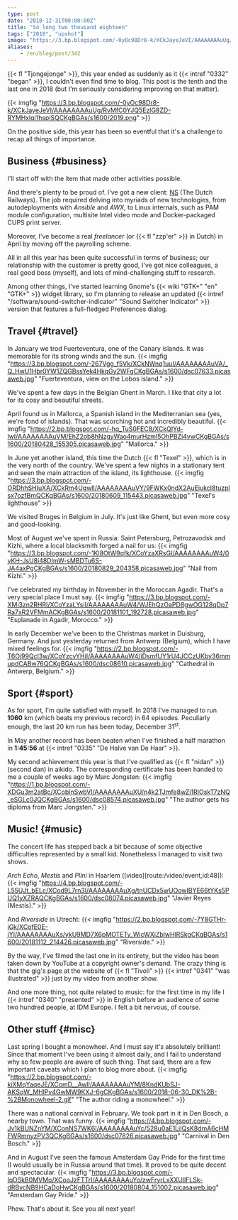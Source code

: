 ```yaml
---
type: post
date: "2018-12-31T00:00:00Z"
title: "So long two thousand eighteen"
tags: ["2018", "upshot"]
image: "https://3.bp.blogspot.com/-0yOc98Dr8-k/XCkJayeJeVI/AAAAAAAAuUg/RvMfC0YJQ5EzlG8ZD-RYMHxlqj1hspiSQCKgBGAs/s1600/2019.png"
aliases:
    - /en/blog/post/342
---
```


{{< fl "Tjongejonge" >}}, this year ended as suddenly as it {{< intref "0332" "began" >}}, I couldn't even find time to blog. This post is the tenth and the last one in 2018 (but I'm seriously considering improving on that matter).

{{< imgfig "https://3.bp.blogspot.com/-0yOc98Dr8-k/XCkJayeJeVI/AAAAAAAAuUg/RvMfC0YJQ5EzlG8ZD-RYMHxlqj1hspiSQCKgBGAs/s1600/2019.png" >}}

On the positive side, this year has been so eventful that it's a challenge to recap all things of importance.

<!--more-->

## Business {#business}

I'll start off with the item that made other activities possible.

And there's plenty to be proud of. I've got a new client: [NS](https://www.ns.nl/) (The Dutch Railways). The job required delving into myriads of new technologies, from autodeployments with *Ansible* and *AWX*, to Linux internals, such as PAM module configuration, multisite Intel video mode and Docker-packaged CUPS print server.

Moreover, I've become a real *freelancer* (or {{< fl "zzp'er" >}} in Dutch) in April by moving off the payrolling scheme.

All in all this year has been quite successful in terms of business; our relationship with the customer is pretty good, I've got nice colleagues, a real good boss (myself), and lots of mind-challenging stuff to research.

Among other things, I've started learning Gnome's {{< wiki "GTK+" "en" "GTK+" >}} widget library, so I'm planning to release an updated {{< intref "/software/sound-switcher-indicator" "Sound Switcher Indicator" >}} version that features a full-fledged Preferences dialog.

## Travel {#travel}

In January we trod Fuerteventura, one of the Canary islands. It was memorable for its strong winds and the sun.
{{< imgfig "https://3.bp.blogspot.com/-267Vgg_f5Vk/XCkNWnq1uuI/AAAAAAAAuVA/_Q_HwU1Hbr0YW1ZQGBssYek4HkqGy2WFgCKgBGAs/s1600/dsc07633.picasaweb.jpg" "Fuerteventura, view on the Lobos island." >}}

We've spent a few days in the Belgian Ghent in March. I like that city a lot for its cosy and beautiful streets.

April found us in Mallorca, a Spanish island in the Mediterranian sea (yes, we're fond of islands). That was scorching hot and incredibly beautiful.
{{< imgfig "https://2.bp.blogspot.com/-hq_TuS0FEC8/XCkQIYd-lwI/AAAAAAAAuVM/EhZ2ob8hNzgyWao4murHzmI5OhPBZi4vwCKgBGAs/s1600/20180428_155305.picasaweb.jpg" "Mallorca." >}}

In June yet another island, this time the Dutch {{< fl "Texel" >}}, which is in the very north of the country. We've spent a few nights in a stationary tent and seen the main attraction of the island, its lighthouse.
{{< imgfig "https://3.bp.blogspot.com/-ORDhhSHIuXA/XCkRm4UgwlI/AAAAAAAAuVY/9FWKx0ndX2AuEiukcl8tuzplsx7ozfBmQCKgBGAs/s1600/20180609_115443.picasaweb.jpg" "Texel's lighthouse" >}}

We visited Bruges in Belgium in July. It's just like Ghent, but even more cosy and good-looking.

Most of August we've spent in Russia: Saint Petersburg, Petrozavodsk and Kizhi, where a local blacksmith forged a nail for us:
{{< imgfig "https://3.bp.blogspot.com/-1Kl8OtW9qfk/XCoYzaXRsGI/AAAAAAAAuW4/0yKH-JsU8i48DImW-sMBDTu6S-JA4axPgCKgBGAs/s1600/20180829_204358.picasaweb.jpg" "Nail from Kizhi." >}}

I've celebrated my birthday in November in the Moroccan Agadir. That's a very special place I must say.
{{< imgfig "https://3.bp.blogspot.com/-XMi3zn2RHRI/XCoYzaLYsiI/AAAAAAAAuW4/WJEhQzOaPD8gwOG128qDp7Ra7xR2VFMmACKgBGAs/s1600/20181101_192728.picasaweb.jpg" "Esplanade in Agadir, Morocco." >}}

In early December we've been to the Christmas market in Duisburg, Germany. And just yesterday returned from Antwerp (Belgium), which I have mixed feelings for.
{{< imgfig "https://2.bp.blogspot.com/-T6Oj99Qcl3w/XCoYzcvYHiI/AAAAAAAAuW4/iDsmfUY1rU4JCCzUKby36mmupdCABw76QCKgBGAs/s1600/dsc08610.picasaweb.jpg" "Cathedral in Antwerp, Belgium." >}}

## Sport {#sport}

As for sport, I'm quite satisfied with myself. In 2018 I've managed to run **1060** km (which beats my previous record) in 64 episodes. Peculiarly enough, the last 20 km run has been today, December 31<sup>st</sup>.

In May another record has been beaten when I've finished a half marathon in **1:45:56** at {{< intref "0335" "De Halve van De Haar" >}}.

My second achievement this year is that I've qualified as {{< fl "nidan" >}} (second dan) in aikido. The corresponding certificate has been handed to me a couple of weeks ago by Marc Jongsten:
{{< imgfig "https://1.bp.blogspot.com/-XDGu3m2atBc/XCoblnSwbVI/AAAAAAAAuXU/n4k2TJmfe8wZi1RIOskT7zNQ_eSGLc0JQCKgBGAs/s1600/dsc08574.picasaweb.jpg" "The author gets his diploma from Marc Jongsten." >}}

## Music! {#music}

The concert life has stepped back a bit because of some objective difficulties represented by a small kid. Nonetheless I managed to visit two shows.

*Arch Echo*, *Mestís* and *Plini* in Haarlem ([video][route:/video/event,id:48]):
{{< imgfig "https://4.bp.blogspot.com/-L55UJt_bELc/XCod9L7rn3I/AAAAAAAAuXg/tnUCDx5wUOowIBYE66tYKs5PUQ1yXZRAQCKgBGAs/s1600/dsc08074.picasaweb.jpg" "Javier Reyes (Mestís)." >}}

And *Riverside* in Utrecht:
{{< imgfig "https://2.bp.blogspot.com/-7Y8GTHr-iGk/XCofE0E-jYI/AAAAAAAAuXs/ykU9MD7X6pMOTETy_WicWXiZblwHlRSkgCKgBGAs/s1600/20181112_214426.picasaweb.jpg" "Riverside." >}}

By the way, I've filmed the last one in its entirety, but the video has been taken down by YouTube at a copyright owner's demand. The crazy thing is that the gig's page at the website of {{< fl "Tivoli" >}} {{< intref "0341" "was illustrated" >}} just by my video from another show.

And one more thing, not quite related to music: for the first time in my life I {{< intref "0340" "presented" >}} in English before an audience of some two hundred people, at IDM Europe. I felt a bit nervous, of course.

## Other stuff {#misc}

Last spring I bought a monowheel. And I must say it's absolutely brilliant! Since that moment I've been using it almost daily, and I fail to understand why so few people are aware of such thing. That said, there are a few important caveats which I plan to blog more about.
{{< imgfig "https://2.bp.blogspot.com/-kiXMqYaqeJE/XComD__AwlI/AAAAAAAAuYM/8KndKUbSJ-AKSqW_MHlPv4GwMW9KXJ-6gCKgBGAs/s1600/2018-06-30_DK%2B-%2BMonowheel-2.gif" "The author riding a monowheel." >}}

There was a national carnival in February. We took part in it in Den Bosch, a nearby town. That was funny.
{{< imgfig "https://4.bp.blogspot.com/-Jv1kBUNZnYM/XConNS7WK6I/AAAAAAAAuYc/528u0aE1LjIQsK8dmA6cHMFWRmnyzPV3QCKgBGAs/s1600/dsc07826.picasaweb.jpg" "Carnival in Den Bosch." >}}

And in August I've seen the famous Amsterdam Gay Pride for the first time (I would usually be in Russia around that time). It proved to be quite decent and spectacular.
{{< imgfig "https://3.bp.blogspot.com/-IqDSkB0MVMo/XCooJzFTTrI/AAAAAAAAuYo/zwFryrLxXXUllFLSk-dRBvcNB9HCaDoHwCKgBGAs/s1600/20180804_151002.picasaweb.jpg" "Amsterdam Gay Pride." >}}

Phew. That's about it. See you all next year!
